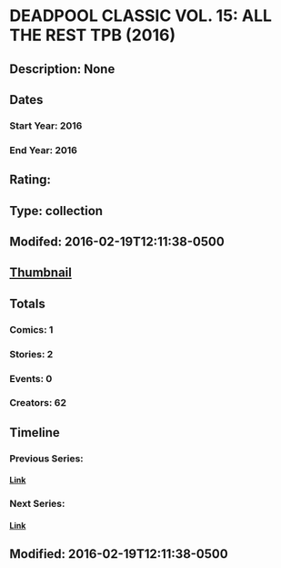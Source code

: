 # DEADPOOL CLASSIC VOL. 15: ALL THE REST TPB (2016)
## Description: None
## Dates
### Start Year: 2016
### End Year: 2016
## Rating: 
## Type: collection
## Modifed: 2016-02-19T12:11:38-0500
## [Thumbnail](http://i.annihil.us/u/prod/marvel/i/mg/b/40/image_not_available.jpg)
## Totals
### Comics: 1
### Stories: 2
### Events: 0
### Creators: 62
## Timeline
### Previous Series: 
#### [Link]()
### Next Series: 
#### [Link]()
## Modified: 2016-02-19T12:11:38-0500